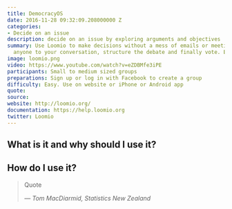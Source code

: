 ```yaml
---
title: DemocracyOS
date: 2016-11-28 09:32:09.208000000 Z
categories:
- Decide on an issue
description: decide on an issue by exploring arguments and objectives
summary: Use Loomio to make decisions without a mess of emails or meetings. Invite
  anyone to your conversation, structure the debate and finally vote. Easy right?
image: loomio.png
video: https://www.youtube.com/watch?v=eZDBMfe3iPE
participants: Small to medium sized groups
preparations: Sign up or log in with Facebook to create a group
difficulty: Easy. Use on website or iPhone or Android app
quote:
source:
website: http://loomio.org/
documentation: https://help.loomio.org
twitter: Loomio
---
```


## What is it and why should I use it?


## How do I use it?


> Quote
>
> <cite>&mdash; Tom MacDiarmid, Statistics New Zealand</cite>
